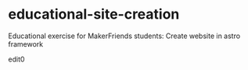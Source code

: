 # educational-site-creation
Educational exercise for MakerFriends students: Create website in astro framework

edit0

